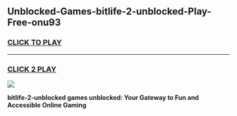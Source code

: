 
## Unblocked-Games-bitlife-2-unblocked-Play-Free-onu93
<h3>
<a href="https://premium76.site?title=bitlife-2-unblocked&ref=21A">CLICK TO PLAY</a></h3>
<hr>

<h3>
<a href="https://premium76.site?title=bitlife-2-unblocked&ref=21A">CLICK 2 PLAY</a>
  
</h3>

<a href="https://premium76.site?title=bitlife-2-unblocked&ref=21A"><img src="https://clearcache.store/games.png"></a>


**bitlife-2-unblocked games unblocked: Your Gateway to Fun and Accessible Online Gaming**
